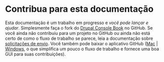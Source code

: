 # Contribua para esta documentação
Esta documentação é um trabalho em progresso e *você pode lançar e ajudar*. Simplesmente faça o fork do [Drupal Console Book](https://github.com/hechoendrupal/drupal-console-book "(isto é, esta documentação)") no GitHub. Se você ainda não contribuiu para um projeto no GitHub ou ainda não está certo de como o fluxo de trabalho se parece, leia a documentação sobre [solicitações de envio](https://help.github.com/articles/using-pull-requests/). Você também pode baixar o aplicativo GitHub ([Mac](https://mac.github.com) | [Windows](https://windows.github.com), o que simplifica um pouco o fluxo de trabalho e fornece uma boa GUI para suas contribuições).
